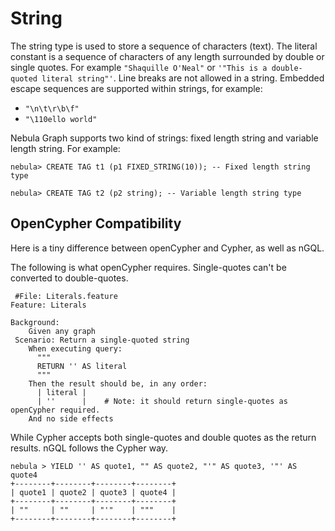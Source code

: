 # String

The string type is used to store a sequence of characters (text). The literal constant is a sequence of characters of any length surrounded by double or single quotes. For example `"Shaquille O'Neal"` or `'"This is a double-quoted literal string"'`. Line breaks are not allowed in a string. Embedded escape sequences are supported within strings, for example:

- `"\n\t\r\b\f"`
- `"\110ello world"`

Nebula Graph supports two kind of strings: fixed length string and variable length string. For example:

```ngql
nebula> CREATE TAG t1 (p1 FIXED_STRING(10)); -- Fixed length string type

nebula> CREATE TAG t2 (p2 string); -- Variable length string type
```

## OpenCypher Compatibility

Here is a tiny difference between openCypher and Cypher, as well as nGQL.

The following is what openCypher requires. Single-quotes can't be converted to double-quotes.

```ngql
 #File: Literals.feature
Feature: Literals

Background:
    Given any graph
 Scenario: Return a single-quoted string
    When executing query:
      """
      RETURN '' AS literal
      """
    Then the result should be, in any order:
      | literal |
      | ''      |    # Note: it should return single-quotes as openCypher required.
    And no side effects
```

While Cypher accepts both single-quotes and double quotes as the return results. nGQL follows the Cypher way.

```ngql
nebula > YIELD '' AS quote1, "" AS quote2, "'" AS quote3, '"' AS quote4
+--------+--------+--------+--------+
| quote1 | quote2 | quote3 | quote4 |
+--------+--------+--------+--------+
| ""     | ""     | "'"    | """    |
+--------+--------+--------+--------+
```
